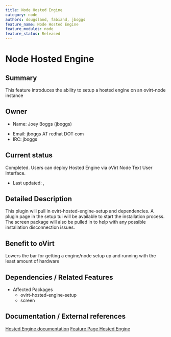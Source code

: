 ```yaml
---
title: Node Hosted Engine
category: node
authors: dougsland, fabiand, jboggs
feature_name: Node Hosted Engine
feature_modules: node
feature_status: Released
---
```


# Node Hosted Engine

## Summary

This feature introduces the ability to setup a hosted engine on an ovirt-node instance

## Owner

*   Name: Joey Boggs (jboggs)

<!-- -->

*   Email: jboggs AT redhat DOT com
*   IRC: jboggs

## Current status

Completed. Users can deploy Hosted Engine via oVirt Node Text User Interface.

*   Last updated: ,

## Detailed Description

This plugin will pull in ovirt-hosted-engine-setup and dependencies. A plugin page in the setup tui will be available to start the installation process. The screen package will also be pulled in to help with any possible installation disconnection issues.

## Benefit to oVirt

Lowers the bar for getting a engine/node setup up and running with the least amount of hardware

## Dependencies / Related Features

*   Affected Packages
    -   ovirt-hosted-engine-setup
    -   screen

## Documentation / External references

[Hosted Engine documentation](https://ovirt.org/documentation/installing_ovirt_as_a_self-hosted_engine_using_the_cockpit_web_interface/) [Feature Page Hosted Engine](/develop/release-management/features/sla/self-hosted-engine.html)

